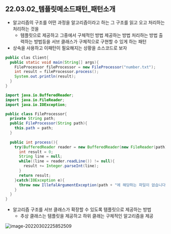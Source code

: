 ## 22.03.02_템플릿메소드패턴_패턴소개

- 알고리즘의 구조를 어떤 과정을 알고리즘이라고 하는 그 구조를 읽고 오고 처리하는 처리하는 것을  
  - 템플릿으로 제공하고 그중에서 구체적인 방법 제공하는 방법 처리하는 방법 출력하는 방법등을 서브 클래스가 구체적으로 구현할 수 있게 하는  패턴
- 상속을 사용하고 이패턴이 필요해지는 상황을 소스코드로 보자

```java
public clas Client{
  public static void main(String[] args){
    FileProcessor fileProcessor = new FileProcessor("number.txt");
    int result = fileProcessor.process();
    System.out.println(result);
  }
}

import java.io.BufferedReader;
import java.io.FileReader;
import java.io.IOException;

public class FileProcessor{
  private String path;
  public FileProcessor(String path){
    this.path = path;
  }
  
  public int process(){
    try(BufferedReader reader = new BufferedReader(new FileReader(path))){
      int result = 0;
      String line = null;
      while((line = reader.readLine()) != null){
        result += Integer.parseInt(line);
      }
      return result;
    }catch(IOException e){
      throw new IllefalArgumentException(path + "에 해당하는 파일이 없습니다.",e);
    }
  }
}
```

- 알고리즘 구조를 서브 클래스가 확장할 수 있도록 템플릿으로 제공하는 방법
  - 추상 클래스는 템플릿을 제공하고 하위 클래는 구체적인 알고리즘을 제공

![image-20220302225852509](22.03.02_템플릿메소드패턴_패턴소개.assets/image-20220302225852509.png)